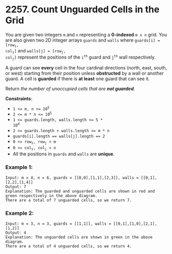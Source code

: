 # 2257. Count Unguarded Cells in the Grid

You are given two integers `m` and `n` representing a **0-indexed** `m x n` grid. You are also given two 2D integer arrays `guards` and `walls` where <code>guards[i] = [row<sub>i</sub>, col<sub>i</sub>]</code> and <code>walls[j] = [row<sub>j</sub>, col<sub>j</sub>]</code> represent the positions of the <code>i<sup>th</sup></code> guard and <code>j<sup>th</sup></code> wall respectively.

A guard can see **every** cell in the four cardinal directions (north, east, south, or west) starting from their position unless **obstructed** by a wall or another guard. A cell is **guarded** if there is **at least** one guard that can see it.

Return *the number of unoccupied cells that are **not guarded**.*

**Constraints**:
- <code>1 <= m, n <= 10<sup>5</sup></code>
- <code>2 <= m * n <= 10<sup>5</sup></code>
- <code>1 <= guards.length, walls.length <= 5 * 10<sup>4</sup></code>
- `2 <= guards.length + walls.length <= m * n`
- `guards[i].length == walls[j].length == 2`
- <code>0 <= row<sub>i</sub>, row<sub>j</sub> < m</code>
- <code>0 <= col<sub>i</sub>, col<sub>j</sub> < n</code>
- All the positions in `guards` and `walls` are **unique**.

### Example 1:
```
Input: m = 4, n = 6, guards = [[0,0],[1,1],[2,3]], walls = [[0,1],[2,2],[1,4]]
Output: 7
Explanation: The guarded and unguarded cells are shown in red and green respectively in the above diagram.
There are a total of 7 unguarded cells, so we return 7.
```

### Example 2:
```
Input: m = 3, n = 3, guards = [[1,1]], walls = [[0,1],[1,0],[2,1],[1,2]]
Output: 4
Explanation: The unguarded cells are shown in green in the above diagram.
There are a total of 4 unguarded cells, so we return 4.
```
